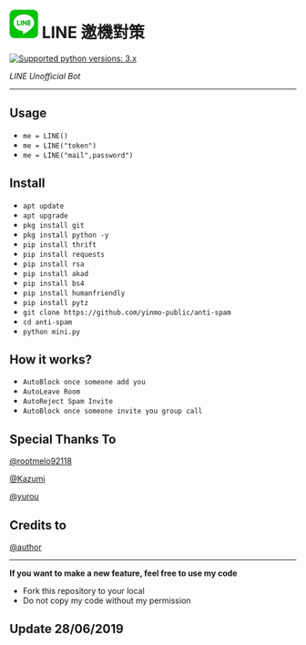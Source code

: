 # ![logo](Line/LINE.png) LINE 邀機對策

 [![Supported python versions: 3.x](https://img.shields.io/badge/python-3.x-green.svg "Supported python versions: 3.x")](https://www.python.org/downloads/) 

*LINE Unofficial Bot* 

----

## Usage

- `me = LINE()`
- `me = LINE("token")`
- `me = LINE("mail",password")`

## Install

- `apt update`
- `apt upgrade`
- `pkg install git`
- `pkg install python -y`
- `pip install thrift`
- `pip install requests`
- `pip install rsa`
- `pip install akad`
- `pip install bs4`
- `pip install humanfriendly`
- `pip install pytz`
- `git clone https://github.com/yinmo-public/anti-spam`
- `cd anti-spam`
- `python mini.py`

## How it works?

- `AutoBlock once someone add you`
- `AutoLeave Room`
- `AutoReject Spam Invite`
- `AutoBlock once someone invite you group call`

## Special Thanks To 
[@rootmelo92118](https://github.com/rootmelo92118)

[@Kazumi](https://github.com/KazumiLine)

[@yurou](https://github.com/yurou0312)

## Credits to
[@author](https://line.me/ti/p/3eamxoks_T)

----
**If you want to make a new feature, feel free to use my code**

- Fork this repository to your local
- Do not copy my code without my permission

## Update 28/06/2019
